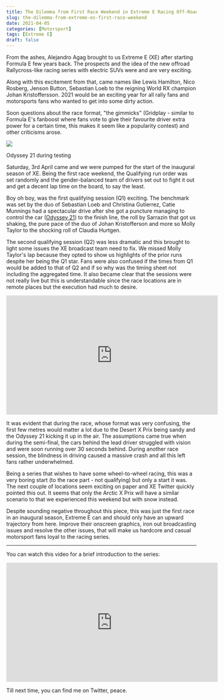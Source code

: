 ```yaml
---
title: The Dilemma from First Race Weekend in Extreme E Racing Off-Road
slug: the-dilemma-from-extreme-es-first-race-weekend
date: 2021-04-05
categories: [Motorsport]
tags: [Extreme E]
draft: false
---
```

From the ashes, Alejandro Agag brought to us Extreme E (XE) after starting Formula E few years back. The prospects and the idea of the new offroad Rallycross-like racing series with electric SUVs were and are very exciting. 

<!--more-->

Along with this excitement from that, came names like Lewis Hamilton, Nico Rosberg, Jenson Button, Sebastian Loeb to the reigning World RX champion Johan Kristoffersson. 2021 would be an exciting year for all rally fans and motorsports fans who wanted to get into some dirty action.

Soon questions about the race format, "the gimmicks" (Gridplay - similar to Formula E's fanboost where fans vote to give their favourite driver extra power for a certain time, this makes it seem like a popularity contest) and other criticisms arose.

![](https://drivetalkscar.files.wordpress.com/2021/04/odyssey21.jpg?w=1024)

Odyssey 21 during testing

Saturday, 3rd April came and we were pumped for the start of the inaugural season of XE. Being the first race weekend, the Qualifying run order was set randomly and the gender-balanced team of drivers set out to fight it out and get a decent lap time on the board, to say the least.

Boy oh boy, was the first qualifying session (Q1) exciting. The benchmark was set by the duo of Sebastian Loeb and Christina Gutierrez, Catie Munnings had a spectacular drive after she got a puncture managing to control the car ([Odyssey 21](https://www.extreme-e.com/en/the-car)) to the finish line, the roll by Sarrazin that got us shaking, the pure pace of the duo of Johan Kristofferson and more so Molly Taylor to the shocking roll of Claudia Hurtgen.

The second qualifying session (Q2) was less dramatic and this brought to light some issues the XE broadcast team need to fix. We missed Molly Taylor's lap because they opted to show us highlights of the prior runs despite her being the Q1 star. Fans were also confused if the times from Q1 would be added to that of Q2 and if so why was the timing sheet not including the aggregated time. It also became clear that the sessions were not really live but this is understandable since the race locations are in remote places but the execution had much to desire.

<iframe width="560" height="315" src="https://www.youtube.com/embed/lhkBS46gy1s" title="YouTube video player" frameborder="0" allow="accelerometer; autoplay; clipboard-write; encrypted-media; gyroscope; picture-in-picture" allowfullscreen></iframe>

It was evident that during the race, whose format was very confusing, the first few metres would matter a lot due to the Desert X Prix being sandy and the Odyssey 21 kicking it up in the air. The assumptions came true when during the semi-final, the cars behind the lead driver struggled with vision and were soon running over 30 seconds behind. During another race session, the blindness in driving caused a massive crash and all this left fans rather underwhelmed.

Being a series that wishes to have some wheel-to-wheel racing, this was a very boring start (to the race part - not qualifying) but only a start it was. The next couple of locations seem exciting on paper and XE Twitter quickly pointed this out. It seems that only the Arctic X Prix will have a similar scenario to that we experienced this weekend but with snow instead.

Despite sounding negative throughout this piece, this was just the first race in an inaugural season, Extreme E can and should only have an upward trajectory from here. Improve their onscreen graphics, iron out broadcasting issues and resolve the other issues, that will make us hardcore and casual motorsport fans loyal to the racing series.

* * *

You can watch this video for a brief introduction to the series:

<iframe width="560" height="315" src="https://www.youtube.com/embed/37OaSHGP3v4" title="YouTube video player" frameborder="0" allow="accelerometer; autoplay; clipboard-write; encrypted-media; gyroscope; picture-in-picture" allowfullscreen></iframe>

Till next time, you can find me on Twitter, peace.
